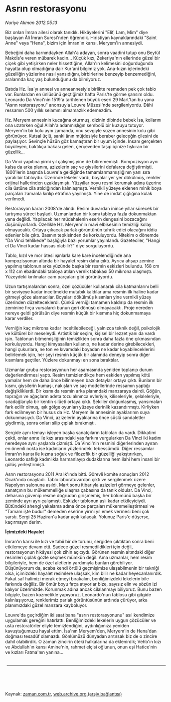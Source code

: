 # Asrın restorasyonu

*Nuriye Akman 2012.05.13*

<td class="columnist-detail">
<p>Biz onları İmran ailesi olarak tanıdık. Hikâyelerini "Elif, Lam, Mim" diye başlayan Âli İmran Suresi'nden öğrendik. Hıristiyan kaynaklarındaki "Saint Anne" veya "Hena", bizim için İmran'ın karısı, Meryem'in annesiydi.</p>
<p>
<div id="haberMetinDiv">
<p>Bebeğini daha karnındayken Allah'a adayan, sonra vaadini tutup onu Beytül Makdis'e veren mübarek kadın... Küçük kızı, Zekeriya'nın ellerinde güzel bir çiçek gibi yetişirken neler hissettiğine, Allah'ın kelimesini doğurduğunda hayatta olup olmadığına dair Kur'anî bilgimiz yok. Ana-kızın içlerindeki güzelliğin yüzlerine nasıl yansıdığını, birbirlerine benzeyip benzemediğini, aralarında kaç yaş bulunduğunu da bilmiyoruz.
<p>Batıda Hz. İsa'yı annesi ve anneannesiyle birlikte resmeden pek çok tablo var. Bunlardan en ünlüsünü geçtiğimiz hafta Paris'te görme şansım oldu. Leonardo Da Vinci'nin 1519'a tarihlenen büyük eseri 29 Mart'tan bu yana "Asrın restorasyonu" anonsuyla Louvre Müzesi'nde sergileniyordu. Dâhi ressamın 500 yıllık selamını almamazlık edemezdim.
<p>Hz. Meryem annesinin kucağına oturmuş, dizinin dibinde bebek İsa, kollarını ona uzatırken oğul Allah'a adanmışlığın sembolü bir kuzuyu tutuyor. Meryem'in bir kolu aynı zamanda, onu sevgiyle süzen annesinin kolu gibi görünüyor. Kutsal üçlü, sanki ânın müjdesiyle beraber geleceğin çilesini de paylaşıyor. Sevinçle hüzün göz kamaştıran bir uyum içinde. İnsanı gerçekten büyüleyen, baktıkça bakası gelen, çerçeveden taşıp içinize fışkıran bir güzellik... 
<p>Da Vinci yapıtına yirmi yıl çalışmış yine de bitirememişti. Kompozisyon aynı kalsa da arka planını, azizelerin saç ve giysilerini defalarca değiştirmişti. 1800'lerin başında Louvre'a geldiğinde tamamlanmamışlığının yanı sıra yaralı bir tabloydu. Üzerinde lekeler vardı, boyalar yer yer dökülmüş, renkler orijinal hallerinden uzaklaşmıştı. Yüzyıllar boyu resmi korumak adına üzerine cila üstüne cila atıldığından kalınlaşmıştı. Vernikli yüzeye eklenen minik boya parçaları zamanla kırılıp etrafına yayılmıştı. Yine de imdat çığlığına kulak verilmedi.
<p>Restorasyon kararı 2008'de alındı. Resim duvardan inince yıllar sürecek bir tartışma süreci başladı. Uzmanlardan bir kısmı tabloya fazla dokunmaktan yana değildi. Yapılacak her müdahalenin eserin dengesini bozacağını düşünüyorlardı. Özellikle Hz. Meryem'in mavi elbisesinin temizliği kolay olmayacaktı. Ortaya çıkacak parlak görüntünün tahrik edici olacağını iddia edenler bile çıktı. Basının tepkisinden de korkuluyordu. Nitekim o dönemde "Da Vinci tehlikede" başlığıyla bazı yorumlar yayınlandı. Gazeteciler, "Hangi el Da Vinci kadar hassas olabilir?" diye sorguluyordu.
<p>Tablo, kızıl ve mor ötesi ışınlarla kare kare incelendiğinde ana kompozisyonun altında bir hayalet resim daha çıktı. Ayrıca ahşap zemine yapılmış tablonun arka yüzünde başka bir resmin eskizleri bulundu. 168 cm x 112 cm ebadındaki tabloya atılan vernik tabakası 50 mikrona ulaşmıştı. Yüzeydeki kırılmalar cam parçaları gibi görünüyordu.
<p>Uzun tartışmalardan sonra, özel çözücüler kullanarak cila katmanlarını belli bir seviyeye kadar inceltmekte mutabık kaldılar ama resmin ilk haline kadar gitmeyi göze alamadılar. Boyaları dökülmüş kısımları yine vernikli yüzey üzerinden düzelteceklerdi. Çünkü verniği tamamen kaldırıp da resmin ilk zeminine fırça vursalardı bunun geri dönüşü olmayacaktı. Proje nereden nereye geldi görülsün diye resmin küçük bir kısmına hiç dokunmamaya karar verdiler.
<p>Verniğin kaç mikrona kadar inceltilebileceği, yalnızca teknik değil, psikolojik ve kültürel bir meseleydi. Artistik bir seçim, kişisel bir lezzet yanı da vardı işin. Tablonun bitmemişliğinin temizlikten sonra daha fazla öne çıkmasından korkuluyordu. Hangi kimyasalları kullanıp, ne kadar derine girebilecekleri, hangi çukurlara, ne ton ve kıvamdaki boyadan ne kadar koyabileceklerini belirlemek için, her şeyi resmin küçük bir alanında deneyip sonra diğer kısımlara geçtiler. Yüzlere dokunmayı en sona bıraktılar.
<p>Uzmanlar grubu restorasyonun her aşamasında yeniden toplanıp durum değerlendirmesi yaptı. Resim temizlendikçe hem eskiden yapılmış kötü yamalar hem de daha önce bilinmeyen bazı detaylar ortaya çıktı. Bunların bir kısmı, giysilerin kumaşı, nakışları ve saç modellerinde ressamın yaptığı değişikliklerdi. Bir kısmı da resmin arka planındaki manzaraya dairdi. Göğün, toprağın ve ağaçların adeta tozu alınınca evleriyle, kiliseleriyle, şelaleleriyle, sıradağlarıyla bir kentin silüeti ortaya çıktı. Şekiller dolgunlaşmış, yansımaları fark edilir olmuş, ışık gölge oyunları yüzeye derinlik kazandırmıştı. Kirliyken fark edilmeyen bir husus da Hz. Meryem ile annesinin ayaklarının suya dokunmasıydı. Da Vinci, azizelerin ayaklarına önce süslü sandaletler giydirmiş, sonra onları silip çıplak bırakmıştı.
<p>Sergide aynı temayı işleyen başka sanatçıların tabloları da vardı. Dikkatimi çekti, onlar anne ile kızı arasındaki yaş farkını vurgularken Da Vinci iki kadını neredeyse aynı yaşlarda çizmişti. Da Vinci'nin resmini diğerlerinden ayıran en önemli nokta ise kadınların yüzlerindeki tebessümdü. Diğer ressamlar İmran'ın karısı ile kızına soğuk ve filozofik bir güzelliği yakıştırırken, Leonardo saflığı kadınlıkla harmanlayıp dudaklarına hem ilahi hem insani bir gülüş yerleştirmişti.
<p>Asrın restorasyonu 2011 Aralık'ında bitti. Görevli komite sonuçları 2012 Ocak'ında onayladı. Tablo laboratuvardan çıktı ve sergilenmek üzere Napolyon salonuna asıldı. Mart sonu itibarıyla azizeleri görmeye gelenler, sanatçının bu mükemmelliğe ulaşma çabasına da tanık oldular. Da Vinci, dehasına güvenip resme doğrudan girişmemiş, her bölümünü başka bir zeminde ayrı ayrı çalışmıştı. Eskizler tablonun aslı kadar etkileyiciydi. Bütündeki ahengi yakalama adına önce parçaları mükemmelleştirmesi ve "Tamam işte budur" demeden eserine yirmi yıl emek vermesi beni çok sarstı. Sergi 25 Haziran'a kadar açık kalacak. Yolunuz Paris'e düşerse, kaçırmayın derim.
<p><b>İçimizdeki Hayalet</b>
<p>İmran'ın karısı ile kızı ve tabii bir de torunu, sergiden çıktıktan sonra beni etkilemeye devam etti. Sadece güzel resmedildikleri için değil, restorasyonun hikâyesi çok zihin açıcıydı. Görünen resmin altındaki diğer resimleri çıplak gözle seçmek mümkün değil. Ama uzmanlar, hem resim bilgileriyle, hem de özel aletlerin yardımıyla bunları görebiliyor. Düşünüyorum da, acaba kendi örtülü geçmişimize ulaşabilmenin bir tekniği olsa, içimizdeki hayalet resimlere ulaşsak, kim bilir ne kadar heyecanlanırdık. Fakat saf halimizi merak etmeyi bırakalım, benliğimizdeki lekelerin bile farkında değiliz. Bir ömür boyu fırça atıyorlar bize, sayısız elin ve sözün izi kalıyor üzerimizde. Korunmak adına ancak cilalanmayı biliyoruz. Bunu bazen bilgiyle, bazen kozmetikle yapıyoruz. Leonardo'nun tablosu gibi gitgide kalınlaşıyoruz, renklerimiz parlak görüntüsünün ardında çürüyor, arka planımızdaki güzel manzara kayboluyor.
<p>Louvre'da geçirdiğim iki saat bana "asrın restorasyonunu" asıl kendimize uygulamak gereğini hatırlattı. Benliğimizdeki lekelerin uygun çözücüler ve usta restoratörler eliyle temizlendiğini, aydınlığımıza yeniden kavuştuğumuzu hayal ettim. İsa'nın Meryem'den, Meryem'in de Hena'dan doğması tesadüf olamazdı. Gönlümüzü dünyadan arıtırsak biz de o zincire dahil olabilirdik. O zaman zincirin öteki halkalarına da eklenirdik; Vehb'in kızı ve Abdullah'ın karısı Amine'nin, rahmet elçisi oğlunun, onun eşi Hatice'nin ve kızları Fatma'nın yanına... </p></p></p></p></p></p></p></p></p></p></p></p></p></p></div>
</p>

<div class="latest-news-main" style="font-size:11pt;width:510px;padding:5px;">
<hr color="#333333" size="1"/>

</div>

<p><br>
		 </br></p></td>

Kaynak: [zaman.com.tr](http://zaman.com.tr/yazar.do?yazino=1286636), [web.archive.org (arşiv bağlantısı)](http://web.archive.org/web/20120517030749/http://www.zaman.com.tr:80/yazar.do?yazino=1286636)
